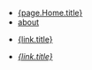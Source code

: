 <nav>
  <ul>
    <li><a href="{page.Home.url}">{page.Home.title}</a></li>
    <li><a href="/about">about</a></li>
  </ul>
</nav>



<nav>
  <ul>
    <li each="link in [page.Home, page.About, page.Videos]"><a href="{link.url}">{link.title}</a></li>
  </ul>
</nav>



<var name="links" value="[page.Home, page.About, page.Videos]"/>
<nav>
  <ul>
    <li each="link in links"><a href="{link.url}">{link.title}</a></li>
  </ul>
</nav>




<style scoped></stye>

<link rel="stylesheet" href="styles.css" scoped head>

<link rel="stylesheet" href="styles.css" scoped head embed>

<link rel="stylesheet" href="styles.css" scoped inline>

<script type="text/javascript" eof>
  console.log('hi');
</script>

<script type="text/javascript" src="filename.js" ></script>





change template to site or project


might need to readd safe eval to add scope to parse html for [page.Home, page.About, page.Videos]


loadTemplate


TODO @ like vuejs

add  checksum https://www.online-tech-tips.com/cool-websites/what-is-checksum/
to determin if needs to be updated on github pages or s3

if statement



folder structure:
templates
components
components/nav/nav.html

components/home/index.html
components/home/home.scss
components/home/home.js

components/blogs/index.html
components/blogs/blogs.scss
components/blogs/blogs.js

components/blog/index.html
components/blog/blog.scss
components/blog/blog.js


data
data/home
  {
    params: {
      meta: {
        title: 'Home',
        description: 'Welcome'
      },
      header: 'Welcome to',
      videos: [{
        title: 'Hello',
        date: '',
        url: ''
      }]
    },
    component: 'home',
    url: '/',
    name: 'Home',
    title: 'home'
  }




projects
poopy-di-scoop
poopy-di-scoop-cli
poopy-di-scoop-app


poopy-di-scoop-api
# where you can do search, forms, subscribe, signin, purchase items





